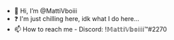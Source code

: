 - 👋 Hi, I’m @MattiVboiii
- ❓ I'm just chilling here, idk what I do here...
- 📫 How to reach me - Discord: !𝕄𝕒𝕥𝕥𝕚𝕍𝕓𝕠𝕚𝕚𝕚™#2270
